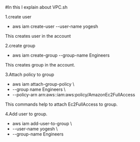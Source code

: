 #In this I explain about VPC.sh

1.create user

  * aws iam create-user --user-name yogesh

  This creates user in the account

2.create group

  * aws iam create-group --group-name Engineers

  This creates group in the account.

3.Attach policy to group

  * aws iam attach-group-policy \
  * --group name Engineers \
  * --policy-arn arn:aws::iam:aws:policy/AmazonEc2FullAccess 

  This commands help to attach Ec2FullAccess to group.

4.Add user to group.

  * aws iam add-user-to-group \
  * --user-name yogesh \
  * --group-name Engineers
